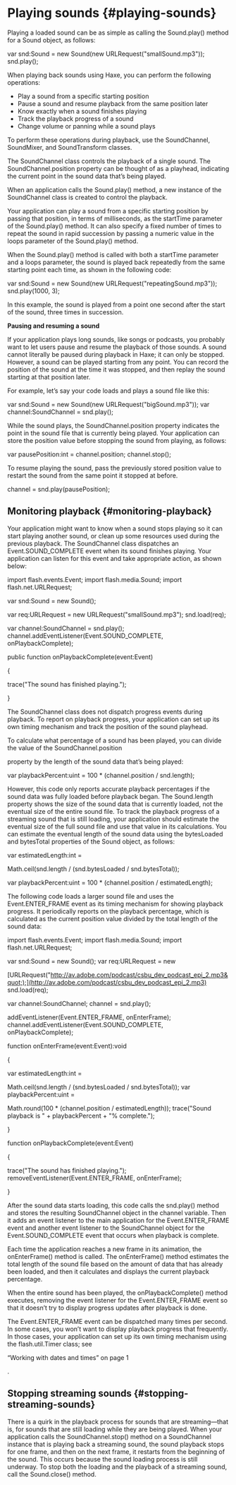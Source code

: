 # Playing sounds {#playing-sounds}

Playing a loaded sound can be as simple as calling the Sound.play() method for a Sound object, as follows:

var snd:Sound = new Sound(new URLRequest(&quot;smallSound.mp3&quot;)); snd.play();

When playing back sounds using Haxe, you can perform the following operations:

*   Play a sound from a specific starting position
*   Pause a sound and resume playback from the same position later
*   Know exactly when a sound finishes playing
*   Track the playback progress of a sound
*   Change volume or panning while a sound plays

To perform these operations during playback, use the SoundChannel, SoundMixer, and SoundTransform classes.

The SoundChannel class controls the playback of a single sound. The SoundChannel.position property can be thought of as a playhead, indicating the current point in the sound data that’s being played.

When an application calls the Sound.play() method, a new instance of the SoundChannel class is created to control the playback.

Your application can play a sound from a specific starting position by passing that position, in terms of milliseconds, as the startTime parameter of the Sound.play() method. It can also specify a fixed number of times to repeat the sound in rapid succession by passing a numeric value in the loops parameter of the Sound.play() method.

When the Sound.play() method is called with both a startTime parameter and a loops parameter, the sound is played back repeatedly from the same starting point each time, as shown in the following code:

var snd:Sound = new Sound(new URLRequest(&quot;repeatingSound.mp3&quot;)); snd.play(1000, 3);

In this example, the sound is played from a point one second after the start of the sound, three times in succession.

**Pausing and resuming a sound**

If your application plays long sounds, like songs or podcasts, you probably want to let users pause and resume the playback of those sounds. A sound cannot literally be paused during playback in Haxe; it can only be stopped. However, a sound can be played starting from any point. You can record the position of the sound at the time it was stopped, and then replay the sound starting at that position later.

For example, let’s say your code loads and plays a sound file like this:

var snd:Sound = new Sound(new URLRequest(&quot;bigSound.mp3&quot;)); var channel:SoundChannel = snd.play();

While the sound plays, the SoundChannel.position property indicates the point in the sound file that is currently being played. Your application can store the position value before stopping the sound from playing, as follows:

var pausePosition:int = channel.position; channel.stop();

To resume playing the sound, pass the previously stored position value to restart the sound from the same point it stopped at before.

channel = snd.play(pausePosition);

## Monitoring playback {#monitoring-playback}

Your application might want to know when a sound stops playing so it can start playing another sound, or clean up some resources used during the previous playback. The SoundChannel class dispatches an Event.SOUND_COMPLETE event when its sound finishes playing. Your application can listen for this event and take appropriate action, as shown below:

import flash.events.Event; import flash.media.Sound; import flash.net.URLRequest;

var snd:Sound = new Sound();

var req:URLRequest = new URLRequest(&quot;smallSound.mp3&quot;); snd.load(req);

var channel:SoundChannel = snd.play(); channel.addEventListener(Event.SOUND_COMPLETE, onPlaybackComplete);

public function onPlaybackComplete(event:Event)

{

trace(&quot;The sound has finished playing.&quot;);

}

The SoundChannel class does not dispatch progress events during playback. To report on playback progress, your application can set up its own timing mechanism and track the position of the sound playhead.

To calculate what percentage of a sound has been played, you can divide the value of the SoundChannel.position

property by the length of the sound data that’s being played:

var playbackPercent:uint = 100 * (channel.position / snd.length);

However, this code only reports accurate playback percentages if the sound data was fully loaded before playback began. The Sound.length property shows the size of the sound data that is currently loaded, not the eventual size of the entire sound file. To track the playback progress of a streaming sound that is still loading, your application should estimate the eventual size of the full sound file and use that value in its calculations. You can estimate the eventual length of the sound data using the bytesLoaded and bytesTotal properties of the Sound object, as follows:

var estimatedLength:int =

Math.ceil(snd.length / (snd.bytesLoaded / snd.bytesTotal));

var playbackPercent:uint = 100 * (channel.position / estimatedLength);

The following code loads a larger sound file and uses the Event.ENTER_FRAME event as its timing mechanism for showing playback progress. It periodically reports on the playback percentage, which is calculated as the current position value divided by the total length of the sound data:

import flash.events.Event; import flash.media.Sound; import flash.net.URLRequest;

var snd:Sound = new Sound(); var req:URLRequest = new

[URLRequest(&quot;http://av.adobe.com/podcast/csbu_dev_podcast_epi_2.mp3&quot;);](http://av.adobe.com/podcast/csbu_dev_podcast_epi_2.mp3) snd.load(req);

var channel:SoundChannel; channel = snd.play();

addEventListener(Event.ENTER_FRAME, onEnterFrame); channel.addEventListener(Event.SOUND_COMPLETE, onPlaybackComplete);

function onEnterFrame(event:Event):void

{

var estimatedLength:int =

Math.ceil(snd.length / (snd.bytesLoaded / snd.bytesTotal)); var playbackPercent:uint =

Math.round(100 * (channel.position / estimatedLength)); trace(&quot;Sound playback is &quot; + playbackPercent + &quot;% complete.&quot;);

}

function onPlaybackComplete(event:Event)

{

trace(&quot;The sound has finished playing.&quot;); removeEventListener(Event.ENTER_FRAME, onEnterFrame);

}

After the sound data starts loading, this code calls the snd.play() method and stores the resulting SoundChannel object in the channel variable. Then it adds an event listener to the main application for the Event.ENTER_FRAME event and another event listener to the SoundChannel object for the Event.SOUND_COMPLETE event that occurs when playback is complete.

Each time the application reaches a new frame in its animation, the onEnterFrame() method is called. The onEnterFrame() method estimates the total length of the sound file based on the amount of data that has already been loaded, and then it calculates and displays the current playback percentage.

When the entire sound has been played, the onPlaybackComplete() method executes, removing the event listener for the Event.ENTER_FRAME event so that it doesn’t try to display progress updates after playback is done.

The Event.ENTER_FRAME event can be dispatched many times per second. In some cases, you won’t want to display playback progress that frequently. In those cases, your application can set up its own timing mechanism using the flash.util.Timer class; see

“Working with dates and times” on page 1

.

## Stopping streaming sounds {#stopping-streaming-sounds}

There is a quirk in the playback process for sounds that are streaming—that is, for sounds that are still loading while they are being played. When your application calls the SoundChannel.stop() method on a SoundChannel instance that is playing back a streaming sound, the sound playback stops for one frame, and then on the next frame, it restarts from the beginning of the sound. This occurs because the sound loading process is still underway. To stop both the loading and the playback of a streaming sound, call the Sound.close() method.